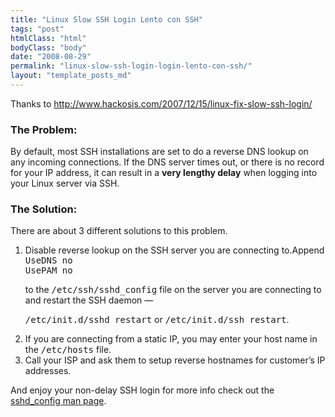 ```yaml
---
title: "Linux Slow SSH Login Lento con SSH"
tags: "post"
htmlClass: "html"
bodyClass: "body"
date: "2008-08-29"
permalink: "linux-slow-ssh-login-login-lento-con-ssh/"
layout: "template_posts_md"
---
```

<p>Thanks to <a href="http://www.hackosis.com/2007/12/15/linux-fix-slow-ssh-login/">http://www.hackosis.com/2007/12/15/linux-fix-slow-ssh-login/</a></p>
<h3>The Problem:</h3>
<p>By default, most SSH installations are set to do a reverse DNS lookup on any incoming connections. If the DNS server times out, or there is no record for your IP address, it can result in a <strong>very lengthy delay</strong> when logging into your Linux server via SSH.</p>
<h3>The Solution:</h3>
<p>There are about 3 different solutions to this problem.</p>
<ol>
<li>Disable reverse lookup on the SSH server you are connecting to.Append<br />
<tt id="code">UseDNS no <br />
UsePAM no </tt></p>
<p>to the <tt>/etc/ssh/sshd_config</tt> file on the server you are connecting to and restart the SSH daemon —</p>
<p><tt id="code">/etc/init.d/sshd restart</tt> or <tt id="code">/etc/init.d/ssh restart</tt>.</li>
<li>If you are connecting from a static IP, you may enter your host name in the <tt>/etc/hosts</tt> file.</li>
<li>Call your ISP and ask them to setup reverse hostnames for customer’s IP addresses.</li>
</ol>
<p>And enjoy your non-delay SSH login for more info check out the <a href="http://www.openbsd.org/cgi-bin/man.cgi?query=sshd_config">sshd_config man page</a>.</p>
